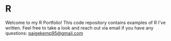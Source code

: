 # R
Welcome to my R Portfolio! This code repository contains examples of R I've written. Feel free to take a look and reach out via email if you have any questions: paigekemp95@gmail.com
